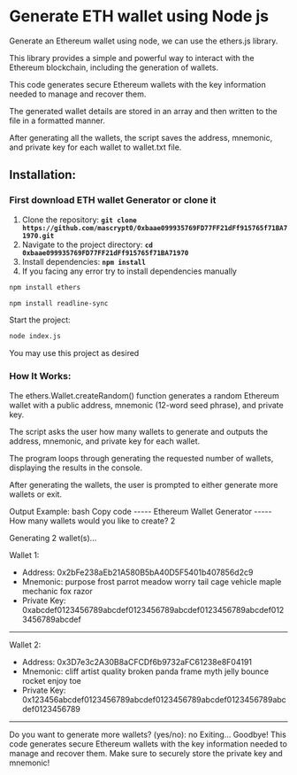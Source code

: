 # Generate ETH wallet using Node js 
Generate an Ethereum wallet using node, we can use the ethers.js library.

This library provides a simple and powerful way to interact with the Ethereum blockchain, including the generation of wallets. 

This code generates secure Ethereum wallets with the key information needed to manage and recover them. 

The generated wallet details are stored in an array and then written to the file in a formatted manner. 

After generating all the wallets, the script saves the address, mnemonic, and private key for each wallet to wallet.txt file.
## Installation:
### First download ETH wallet Generator or clone it
1. Clone the repository: **`git clone https://github.com/mascrypt0/0xbaae099935769FD77FF21dFf915765f71BA71970.git`**
2. Navigate to the project directory: **`cd 0xbaae099935769FD77FF21dFf915765f71BA71970`**
3. Install dependencies: **`npm install`**
4. If you facing any error try to install dependencies manually

```bash
npm install ethers
```
```bash
npm install readline-sync
```

Start the project: 
```bash
node index.js
```

You may use this project as desired

### How It Works: ###
The ethers.Wallet.createRandom() function generates a random Ethereum wallet with a public address, mnemonic (12-word seed phrase), and private key.

The script asks the user how many wallets to generate and outputs the address, mnemonic, and private key for each wallet.

The program loops through generating the requested number of wallets, displaying the results in the console.

After generating the wallets, the user is prompted to either generate more wallets or exit.

Output Example:
bash
Copy code
----- Ethereum Wallet Generator -----
How many wallets would you like to create? 2

Generating 2 wallet(s)...

Wallet 1:
- Address: 0x2bFe238aEb21A580B5bA40D5F5401b407856d2c9
- Mnemonic: purpose frost parrot meadow worry tail cage vehicle maple mechanic fox razor
- Private Key: 0xabcdef0123456789abcdef0123456789abcdef0123456789abcdef0123456789abcdef
-----------------------------
Wallet 2:
- Address: 0x3D7e3c2A30B8aCFCDf6b9732aFC61238e8F04191
- Mnemonic: cliff artist quality broken panda frame myth jelly bounce rocket enjoy toe
- Private Key: 0x123456abcdef0123456789abcdef0123456789abcdef0123456789abcdef0123456789
-----------------------------
Do you want to generate more wallets? (yes/no): no
Exiting... Goodbye!
This code generates secure Ethereum wallets with the key information needed to manage and recover them. Make sure to securely store the private key and mnemonic!
